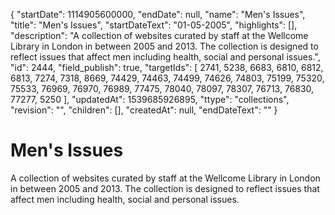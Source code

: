 {
  "startDate": 1114905600000, 
  "endDate": null, 
  "name": "Men's Issues", 
  "title": "Men's Issues", 
  "startDateText": "01-05-2005", 
  "highlights": [], 
  "description": "A collection of websites curated by staff at the Wellcome Library in London in between 2005 and 2013. The collection is designed to reflect issues that affect men including health, social and personal issues.", 
  "id": 2444, 
  "field_publish": true, 
  "targetIds": [
    2741, 
    5238, 
    6683, 
    6810, 
    6812, 
    6813, 
    7274, 
    7318, 
    8669, 
    74429, 
    74463, 
    74499, 
    74626, 
    74803, 
    75199, 
    75320, 
    75533, 
    76969, 
    76970, 
    76989, 
    77475, 
    78040, 
    78097, 
    78307, 
    76713, 
    76830, 
    77277, 
    5250
  ], 
  "updatedAt": 1539685926895, 
  "ttype": "collections", 
  "revision": "", 
  "children": [], 
  "createdAt": null, 
  "endDateText": ""
}

# Men's Issues

A collection of websites curated by staff at the Wellcome Library in London in between 2005 and 2013. The collection is designed to reflect issues that affect men including health, social and personal issues.